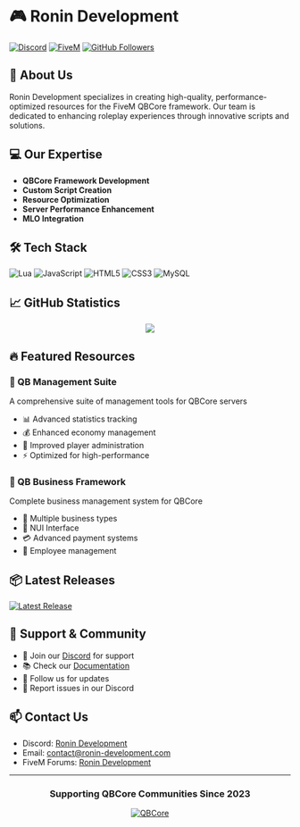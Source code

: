 # 🎮 Ronin Development

[![Discord](https://img.shields.io/badge/Discord-Join%20Us-7289DA?style=for-the-badge&logo=discord&logoColor=white)](https://discord.gg/ronin-development)
[![FiveM](https://img.shields.io/badge/FiveM-Featured%20Resources-F24E1E?style=for-the-badge&logo=fivem&logoColor=white)](https://forum.cfx.re)
[![GitHub Followers](https://img.shields.io/github/followers/Ronin-Development?style=for-the-badge&logo=github&logoColor=white&label=FOLLOWERS)](https://github.com/Ronin-Development)

## 🚀 About Us
Ronin Development specializes in creating high-quality, performance-optimized resources for the FiveM QBCore framework. Our team is dedicated to enhancing roleplay experiences through innovative scripts and solutions.

## 💻 Our Expertise
- **QBCore Framework Development**
- **Custom Script Creation**
- **Resource Optimization**
- **Server Performance Enhancement**
- **MLO Integration**

## 🛠️ Tech Stack
![Lua](https://img.shields.io/badge/Lua-2C2D72?style=for-the-badge&logo=lua&logoColor=white)
![JavaScript](https://img.shields.io/badge/JavaScript-F7DF1E?style=for-the-badge&logo=javascript&logoColor=black)
![HTML5](https://img.shields.io/badge/HTML5-E34F26?style=for-the-badge&logo=html5&logoColor=white)
![CSS3](https://img.shields.io/badge/CSS3-1572B6?style=for-the-badge&logo=css3&logoColor=white)
![MySQL](https://img.shields.io/badge/MySQL-4479A1?style=for-the-badge&logo=mysql&logoColor=white)

## 📈 GitHub Statistics

<div align="center">
  <img src="https://github-readme-stats.vercel.app/api/top-langs/?username=Ronin-Development&theme=dark&layout=compact&hide_border=true" />
</div>

## 🔥 Featured Resources

### 💼 QB Management Suite
A comprehensive suite of management tools for QBCore servers
- 📊 Advanced statistics tracking
- 💰 Enhanced economy management
- 👥 Improved player administration
- ⚡ Optimized for high-performance

### 🏢 QB Business Framework
Complete business management system for QBCore
- 🏪 Multiple business types
- 📱 NUI Interface
- 💳 Advanced payment systems
- 👥 Employee management

## 📦 Latest Releases

<!-- This section automatically updates with your latest releases -->
[![Latest Release](https://img.shields.io/github/v/release/Ronin-Development/latest-resource?style=for-the-badge&logo=github&label=LATEST%20RELEASE)](https://github.com/Ronin-Development/latest-resource/releases/latest)

## 🤝 Support & Community

- 💬 Join our [Discord](https://discord.gg/ronin-development) for support
- 📚 Check our [Documentation](https://docs.ronin-development.com)
- 🌟 Follow us for updates
- 🔧 Report issues in our Discord

## 📫 Contact Us
- Discord: [Ronin Development](https://discord.gg/ronin-development)
- Email: contact@ronin-development.com
- FiveM Forums: [Ronin Development](https://forum.cfx.re/u/ronin-development)

---

<div align="center">

### Supporting QBCore Communities Since 2023

[![QBCore](https://img.shields.io/badge/QBCore-Partner-brightgreen?style=for-the-badge)](https://github.com/qbcore-framework)

</div>
